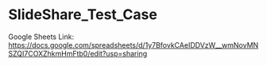 # SlideShare_Test_Case

Google Sheets Link:
https://docs.google.com/spreadsheets/d/1y7BfovkCAeIDDVzW__wmNovMNSZQI7COXZhkmHmFtb0/edit?usp=sharing
